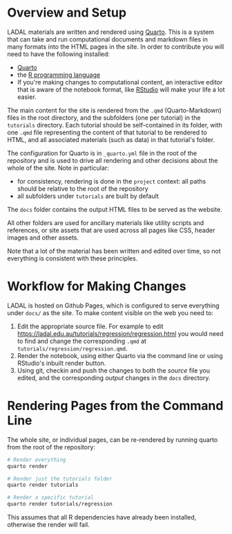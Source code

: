 # Overview and Setup

LADAL materials are written and rendered using [Quarto](https://quarto.org/). This is a system that can take and run computational documents and markdown files in many formats into the HTML pages in the site. In order to contribute you will need to have the following installed:

- [Quarto](https://quarto.org/)
- the [R programming language](r-project.org) 
- If you're making changes to computational content, an interactive editor that is aware of the notebook format, like [RStudio](https://posit.co/downloads/) will make your life a lot easier. 

The main content for the site is rendered from the `.qmd` (Quarto-Markdown) files in the root directory, and the subfolders (one per tutorial) in the `tutorials` directory. Each tutorial should be self-contained in its folder, with one `.qmd` file representing the content of that tutorial to be rendered to HTML, and all associated materials (such as data) in that tutorial's folder. 

The configuration for Quarto is in `_quarto.yml` file in the root of the repository and is used to drive all rendering and other decisions about the whole of the site. Note in particular:

- for consistency, rendering is done in the `project` context: all paths should be relative to the root of the repository
- all subfolders under `tutorials` are built by default

The `docs` folder contains the output HTML files to be served as the website.

All other folders are used for ancillary materials like utility scripts and references, or site assets that are used across all pages like CSS, header images and other assets.

Note that a lot of the material has been written and edited over time, so not everything is consistent with these principles.

# Workflow for Making Changes

LADAL is hosted on Github Pages, which is configured to serve everything under `docs/` as the site. To make content visible on the web you need to:

1. Edit the appropriate source file. For example to edit https://ladal.edu.au/tutorials/regression/regression.html you would need to find and change the corresponding `.qmd` at `tutorials/regression/regression.qmd`.
2. Render the notebook, using either Quarto via the command line or using RStudio's inbuilt render button.
3. Using git, checkin and push the changes to both the *source* file you edited, and the corresponding *output* changes in the `docs` directory.


# Rendering Pages from the Command Line

The whole site, or individual pages, can be re-rendered by running quarto from the root of the repository:

```bash
# Render everything
quarto render

# Render just the tutorials folder
quarto render tutorials

# Render a specific tutorial
quarto render tutorials/regression

```

This assumes that all R dependencies have already been installed, otherwise the render will fail.


